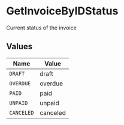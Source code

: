 # GetInvoiceByIDStatus

Current status of the invoice


## Values

| Name       | Value      |
| ---------- | ---------- |
| `DRAFT`    | draft      |
| `OVERDUE`  | overdue    |
| `PAID`     | paid       |
| `UNPAID`   | unpaid     |
| `CANCELED` | canceled   |